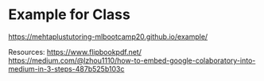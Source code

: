 # Example for Class
https://mehtaplustutoring-mlbootcamp20.github.io/example/

Resources: 
https://www.flipbookpdf.net/
https://medium.com/@lzhou1110/how-to-embed-google-colaboratory-into-medium-in-3-steps-487b525b103c
